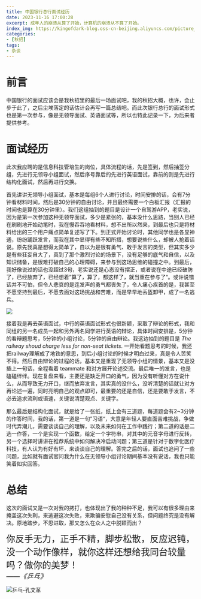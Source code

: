 ```yaml
---
title: 中国银行总行面试经历
date: 2023-11-16 17:00:28
excerpt: 成年人的崩溃从算了开始，计算机的崩溃从不算了开始。
index_img: https://kingofdark-blog.oss-cn-beijing.aliyuncs.com/picture_backend/picture_backend/img/202311161702960.jpeg
categories: 
- [秋招]
tags:
- 杂谈
---
```


# 前言

中国银行的面试应该会是我秋招里的最后一场面试吧，我的秋招大概，也许，会止步于此了，之后尘埃落定的话估计会再写一篇总结吧。而此次银行总行的面试形式也是第一次参与，像是无领导面试、英语面试等，所以也特此记录一下，为后来者提供参考。



# 面试经历

 此次我应聘的是信息科技管培生的岗位，具体流程的话，先是签到，然后抽签分组，先进行无领导小组面试，然后序号靠后的先进行英语面试，靠前的则是先进行结构化面试，然后再进行交换。

首先讲讲无领导小组面试，基本是每组6个人进行讨论，时间安排的话，会有7分钟看材料时间，然后是30分钟的自由讨论，并且最终需要一个白板汇报（汇报的时间也是算在30分钟里）。我们这组抽到的题目是设计一个自驾游APP，老实说，因为是第一次参加这种无领导面试，多少是紧张的，基本没什么思路，当别人已经在刷刷地开始动笔时，我在慢吞吞地看材料，想不出所以然来，到最后也只是将材料给出的三个用户痛点简单复述写了下。到正式开始讨论时，其他同学也是各显神通，纷纷踊跃发言，而我在其中显得有些不知所措，想要说些什么，却被人抢着话说。原先我真是想得太简单了，自以为是很有勇气、敢于发言的类型，但其实多少是有些狂妄自大了，真到了那个激烈讨论的场景下，没有足够的底气和自信，以及知识储备，是很难打破自己的心理障碍，来参与到这场思维的碰撞之中。到最后，我好像说过的话也没超过3句，老实说还是心态没有摆正，或者说在中途已经破防了，已经放弃了，已经想着”算了，算了，都这样了，就当重在参与了“。或许说错话并不可怕，但令人悲哀的是连发声的勇气都丧失了，令人痛心疾首的是，我甚至不愿坚持到最后，不愿去面对这场挑战和苦难，而是早早地丢盔卸甲，成了一名逃兵。

![](https://kingofdark-blog.oss-cn-beijing.aliyuncs.com/picture_backend/picture_backend/img/202311161859672.webp)

接着我是再去英语面试，中行的英语面试形式也很新颖，采取了辩论的形式，我和同组的另一名成员一起和另外两名同学进行英语的辩论，具体时间安排是，5分钟的看辩题思考，5分钟的小组讨论，5分钟的自由辩论。我这边抽到的题目是 *The railway shoud charge less for non-seat tickets*. 一开始看题思考的时候，我还把railway理解成了地铁的意思，到后小组讨论的时候才明白过来，真是令人苦笑不得。然后自由辩论的过程的话，基本又是重现了无领导小组的情景，基本又是没插上一句话，全程看着 teammate 和对方展开论述交流。最后唯一的发言，也是磕磕绊绊。现在复盘来看，主要还是缺乏开口的勇气，因为没有听懂对方在说什么，从而导致无力开口，继而放弃发言，其实真的没什么，没听清楚的话就让对方再论述一遍，同时亮明自己的观点即可，最重要的还是自信，还是要敢于发言，不必去追求流利或语速，关键说清楚观点、关键字。

那么最后是结构化面试，就是给了一张纸，纸上会有三道题，每道题会有2~3分钟的作答时间，我的话，第一道是一句”习语“，大意是年轻人要直面苦难挑战，争做时代弄潮儿，需要谈谈自己的理解，以及未来如何在工作中践行；第二道的话是二选一作答，一个是实现一个函数，给定一个字符串，对其中的元音字母进行反转，另一个选择时讲讲在推荐系统中如何解决冷启动问题；第三道是针对于数字化医疗科技，有人认为有好有坏，来谈谈自己的理解。答完之后的话，面试也追问了一些问题，比如就有面试官问我为什么在无领导小组讨论期间基本没有说话，我也只能笑着如实回答。



# 总结
这次的面试又是一次对我的拷打，也体现出了我的种种不足，我可以有很多理由来掩盖这次失利，来逃避这次失败，来欺骗安慰自己没有关系，但问题终究是没有解决。原地踏步，不思进取，那又怎么在众人之中脱颖而出？



  <p class='note note-info' ><font size='5'>你反手无力，正手不精，脚步松散，反应迟钝，没一个动作像样，就你这样还想给我同台较量吗？做你的美梦！</font>  <br>
    <font size='4' align='right'><i align="right">——《乒乓》</i></font>
</p>




![乒乓-孔文革](https://kingofdark-blog.oss-cn-beijing.aliyuncs.com/picture_backend/picture_backend/img/202311161716081.png)





